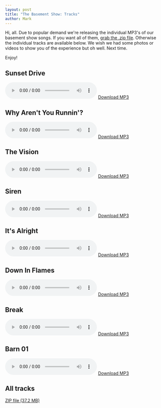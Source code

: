 ```yaml
---
layout: post
title: "The Basement Show: Tracks"
author: Mark
---
```


Hi, all. Due to popular demand we're releasing the individual MP3's of
our basement show songs. If you want all of them,
<a href="{{ site.url }}/music/basement_show-tracks.zip"
   title="Zip file of basement show tracks">grab the .zip file</a>.
Otherwise the individual tracks are available below. We wish we had
some photos or videos to show you of the experience but oh
well. Next time.

Enjoy!

<h2>Sunset Drive</h2>
<audio controls>
  <source src="{{ site.url }}/music/WIDR-Sunset_Drive.mp3">
</audio>
<a href="{{ site.url }}/music/WIDR-Sunset_Drive.mp3"
   title="MP3 of Sunset Drive on WIDR">Download MP3</a>

<!-- more -->

<h2>Why Aren't You Runnin'?</h2>
<audio controls>
  <source src="{{ site.url }}/music/WIDR-Why_Arent_You_Running.mp3">
</audio>
<a href="{{ site.url }}/music/WIDR-Why_Arent_You_Running.mp3"
   title="MP3 of Why Aren't You Runnin'? on WIDR">Download MP3</a>

<h2>The Vision</h2>
<audio controls>
  <source src="{{ site.url }}/music/WIDR-The_Vision.mp3">
</audio>
<a href="{{ site.url }}/music/WIDR-The_Vision.mp3"
   title="MP3 of The Vision on WIDR">Download MP3</a>

<h2>Siren</h2>
<audio controls>
  <source src="{{ site.url }}/music/WIDR-Siren.mp3">
</audio>
<a href="{{ site.url }}/music/WIDR-Siren.mp3"
   title="MP3 of Siren on WIDR">Download MP3</a>

<h2>It's Alright</h2>
<audio controls>
  <source src="{{ site.url }}/music/WIDR-Its_Alright.mp3">
</audio>
<a href="{{ site.url }}/music/WIDR-Its_Alright.mp3"
   title="MP3 of It's Alright on WIDR">Download MP3</a>

<h2>Down In Flames</h2>
<audio controls>
  <source src="{{ site.url }}/music/WIDR-Down_In_Flames.mp3">
</audio>
<a href="{{ site.url }}/music/WIDR-Down_In_Flames.mp3"
   title="MP3 of Down In Flames on WIDR">Download MP3</a>

<h2>Break</h2>
<audio controls>
  <source src="{{ site.url }}/music/WIDR-Break.mp3">
</audio>
<a href="{{ site.url }}/music/WIDR-Break.mp3"
   title="MP3 of Break on WIDR">Download MP3</a>

<h2>Barn 01</h2>
<audio controls>
  <source src="{{ site.url }}/music/WIDR-Barn_01.mp3">
</audio>
<a href="{{ site.url }}/music/WIDR-Barn_01.mp3"
   title="MP3 of Barn 01 on WIDR">Download MP3</a>

<h2>All tracks</h2>
<a href="{{ site.url }}/music/basement_show-tracks.zip"
   title="Download all the WIDR Basement Show tracks as MP3s">
  ZIP file (37.2 MB)
</a>

